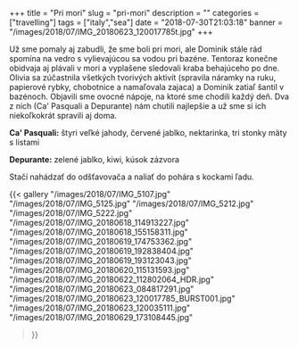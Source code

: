 +++
title = "Pri mori"
slug = "pri-mori"
description = ""
categories = ["travelling"]
tags = ["italy","sea"]
date = "2018-07-30T21:03:18"
banner = "/images/2018/07/IMG_20180623_120017785t.jpg"
+++

Už sme pomaly aj zabudli, že sme boli pri mori, ale Dominik stále rád spomína na vedro s vylievajúcou sa vodou pri bazéne. Tentoraz konečne obidvaja aj plávali v mori a vyplašene sledovali kraba behajúceho po dne. Olivia sa zúčastnila všetkých tvorivých aktivít (spravila náramky na ruku, papierové rybky, chobotnice a namaľovala zajaca) a Dominik zatiaľ šantil v bazénoch. Objavili sme ovocné nápoje, na ktoré sme chodili každý deň. Dva z nich (Ca' Pasquali a Depurante) nám chutili najlepšie a už sme si ich niekoľkokrát spravili aj doma. 

**Ca' Pasquali:** štyri veľké jahody, červené jablko, nektarinka, tri stonky mäty s listami

**Depurante:** zelené jablko, kiwi, kúsok zázvora

Stačí nahádzať do odšťavovača a naliať do pohára s kockami ľadu.

{{< gallery
  "/images/2018/07/IMG_5107.jpg"
  "/images/2018/07/IMG_5125.jpg"
  "/images/2018/07/IMG_5212.jpg"
  "/images/2018/07/IMG_5222.jpg"
  "/images/2018/07/IMG_20180618_114913227.jpg"
  "/images/2018/07/IMG_20180618_155158311.jpg"
  "/images/2018/07/IMG_20180619_174753362.jpg"
  "/images/2018/07/IMG_20180619_192838404.jpg"
  "/images/2018/07/IMG_20180619_193123043.jpg"
  "/images/2018/07/IMG_20180620_115131593.jpg"
  "/images/2018/07/IMG_20180622_112802064_HDR.jpg"
  "/images/2018/07/IMG_20180623_084817291.jpg"
  "/images/2018/07/IMG_20180623_120017785_BURST001.jpg"
  "/images/2018/07/IMG_20180623_120035111.jpg"
  "/images/2018/07/IMG_20180629_173108445.jpg"
>}}
